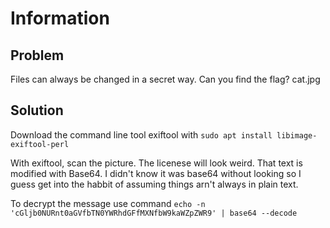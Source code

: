 # Information
## Problem
Files can always be changed in a secret way. Can you find the flag? cat.jpg

## Solution
Download the command line tool exiftool with `sudo apt install libimage-exiftool-perl`

With exiftool, scan the picture.  The licenese will look weird.  That text is modified with
Base64.  I didn't know it was base64 without looking so I guess get into the habbit of assuming
things arn't always in plain text.

To decrypt the message use command `echo -n 'cGljb0NURnt0aGVfbTN0YWRhdGFfMXNfbW9kaWZpZWR9' | base64 --decode`

